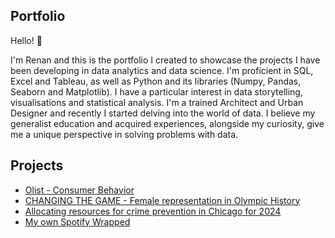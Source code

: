 ## Portfolio

Hello! :wave:

I'm Renan and this is the portfolio I created to showcase the projects I have been developing in data analytics and data science. I'm proficient in SQL, Excel and Tableau, as well as Python and its libraries (Numpy, Pandas, Seaborn and Matplotlib). I have a particular interest in data storytelling, visualisations and statistical analysis.
I'm a trained Architect and Urban Designer and recently I started delving into the world of data. I believe my generalist education and acquired experiences, alongside my curiosity, give me a unique perspective in solving problems with data.


## Projects
- [Olist - Consumer Behavior](https://github.com/renanvsn/olist_consumer_behaviour/)
- [CHANGING THE GAME - Female representation in Olympic History](https://github.com/renannunes05/changing-the-game)
- [Allocating resources for crime prevention in Chicago for 2024](https://github.com/renannunes05/Crime-in-Chicago)
- [My own Spotify Wrapped](https://github.com/renannunes05/spotify-wrapped)
